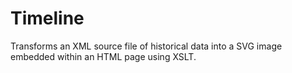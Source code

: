 # Timeline
Transforms an XML source file of historical data into a SVG image embedded within an HTML page using XSLT.
